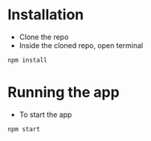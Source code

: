 # Installation

- Clone the repo
- Inside the cloned repo, open terminal

```bash
npm install
```

# Running the app

- To start the app

```bash
npm start
```